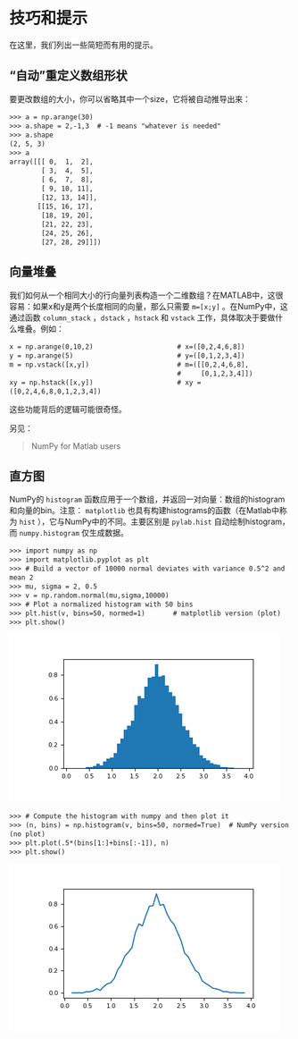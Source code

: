 # 技巧和提示

在这里，我们列出一些简短而有用的提示。

## “自动”重定义数组形状

要更改数组的大小，你可以省略其中一个size，它将被自动推导出来：

```
>>> a = np.arange(30)
>>> a.shape = 2,-1,3  # -1 means "whatever is needed"
>>> a.shape
(2, 5, 3)
>>> a
array([[[ 0,  1,  2],
        [ 3,  4,  5],
        [ 6,  7,  8],
        [ 9, 10, 11],
        [12, 13, 14]],
       [[15, 16, 17],
        [18, 19, 20],
        [21, 22, 23],
        [24, 25, 26],
        [27, 28, 29]]])
```

## 向量堆叠

我们如何从一个相同大小的行向量列表构造一个二维数组？在MATLAB中，这很容易：如果x和y是两个长度相同的向量，那么只需要 ``m=[x;y]`` 。在NumPy中，这通过函数 ``column_stack`` ，``dstack`` ，``hstack`` 和 ``vstack`` 工作，具体取决于要做什么堆叠。例如：

```
x = np.arange(0,10,2)                     # x=([0,2,4,6,8])
y = np.arange(5)                          # y=([0,1,2,3,4])
m = np.vstack([x,y])                      # m=([[0,2,4,6,8],
                                          #     [0,1,2,3,4]])
xy = np.hstack([x,y])                     # xy =([0,2,4,6,8,0,1,2,3,4])
```

这些功能背后的逻辑可能很奇怪。

另见：

> NumPy for Matlab users

## 直方图

NumPy的 ``histogram`` 函数应用于一个数组，并返回一对向量：数组的histogram和向量的bin。注意： ``matplotlib`` 也具有构建histograms的函数（在Matlab中称为 ``hist`` ），它与NumPy中的不同。主要区别是 ``pylab.hist`` 自动绘制histogram，而 ``numpy.histogram`` 仅生成数据。

```
>>> import numpy as np
>>> import matplotlib.pyplot as plt
>>> # Build a vector of 10000 normal deviates with variance 0.5^2 and mean 2
>>> mu, sigma = 2, 0.5
>>> v = np.random.normal(mu,sigma,10000)
>>> # Plot a normalized histogram with 50 bins
>>> plt.hist(v, bins=50, normed=1)       # matplotlib version (plot)
>>> plt.show()
```

![quickstart-2_00_00](/static/images/quickstart-2_00_00.png)

```
>>> # Compute the histogram with numpy and then plot it
>>> (n, bins) = np.histogram(v, bins=50, normed=True)  # NumPy version (no plot)
>>> plt.plot(.5*(bins[1:]+bins[:-1]), n)
>>> plt.show()
```

![quickstart-2_01_00](/static/images/quickstart-2_01_00.png)
